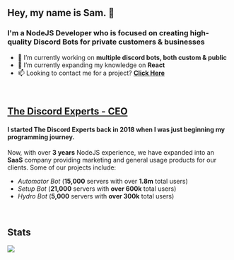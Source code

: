 ## Hey, my name is Sam. 👋

### I'm a NodeJS Developer who is focused on creating high-quality Discord Bots for private customers & businesses
- 🔭 I’m currently working on **multiple discord bots, both custom & public**
- 🌱 I’m currently expanding my knowledge on **React**
- 📫 Looking to contact me for a project? [**Click Here**](mailto:payments@thediscordexperts.com)

<br />

## [The Discord Experts - CEO](https://www.thediscordexperts.com)
#### I started The Discord Experts back in 2018 when I was just beginning my programming journey. 
Now, with over **3 years** NodeJS experience, we have expanded into an **SaaS** company providing marketing and general usage products for our clients.
Some of our projects include:
- *Automator Bot* (**15,000** servers with over **1.8m** total users)
- *Setup Bot* (**21,000** servers with **over 600k** total users)
- *Hydro Bot* (**5,000** servers with **over 300k** total users)

<br />

## Stats
<img src="https://svgur.com/i/YRX.svg">

<!--
**samennis1/samennis1** is a ✨ _special_ ✨ repository because its `README.md` (this file) appears on your GitHub profile.

Here are some ideas to get you started:

- 🔭 I’m currently working on ...
- 🌱 I’m currently learning ...
- 👯 I’m looking to collaborate on ...
- 🤔 I’m looking for help with ...
- 💬 Ask me about ...
- 📫 How to reach me: ...
- 😄 Pronouns: ...
- ⚡ Fun fact: ...
-->
